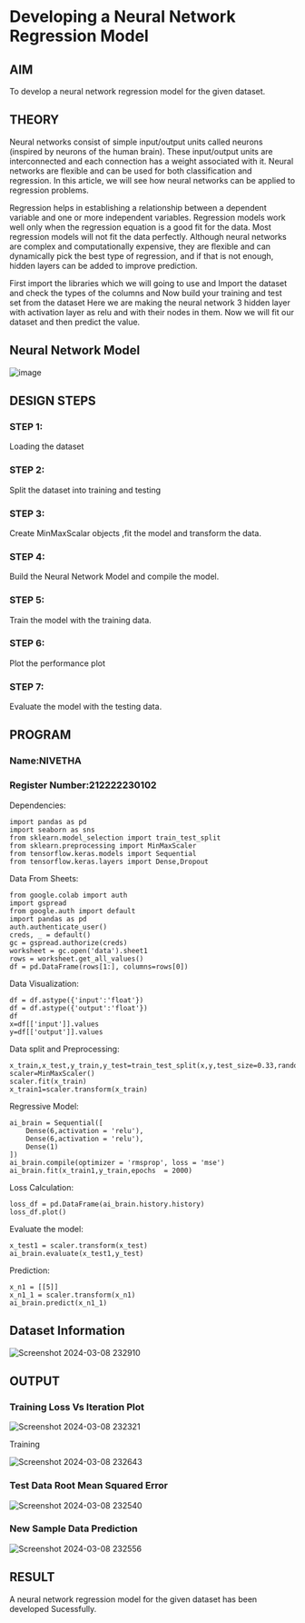 # Developing a Neural Network Regression Model

## AIM

To develop a neural network regression model for the given dataset.

## THEORY

Neural networks consist of simple input/output units called neurons (inspired by neurons of the human brain). These input/output units are interconnected and each connection has a weight associated with it. Neural networks are flexible and can be used for both classification and regression. In this article, we will see how neural networks can be applied to regression problems.

Regression helps in establishing a relationship between a dependent variable and one or more independent variables. Regression models work well only when the regression equation is a good fit for the data. Most regression models will not fit the data perfectly. Although neural networks are complex and computationally expensive, they are flexible and can dynamically pick the best type of regression, and if that is not enough, hidden layers can be added to improve prediction.

First import the libraries which we will going to use and Import the dataset and check the types of the columns and Now build your training and test set from the dataset Here we are making the neural network 3 hidden layer with activation layer as relu and with their nodes in them. Now we will fit our dataset and then predict the value.

## Neural Network Model

![image](https://github.com/NivethaKumar30/basic-nn-model/assets/119559844/79f70648-c996-4ee8-bf3f-53b4f18bdfe0)


## DESIGN STEPS

### STEP 1:

Loading the dataset

### STEP 2:

Split the dataset into training and testing

### STEP 3:

Create MinMaxScalar objects ,fit the model and transform the data.

### STEP 4:

Build the Neural Network Model and compile the model.

### STEP 5:

Train the model with the training data.

### STEP 6:

Plot the performance plot

### STEP 7:

Evaluate the model with the testing data.

## PROGRAM
### Name:NIVETHA
### Register Number:212222230102

Dependencies:
```
import pandas as pd
import seaborn as sns
from sklearn.model_selection import train_test_split
from sklearn.preprocessing import MinMaxScaler
from tensorflow.keras.models import Sequential
from tensorflow.keras.layers import Dense,Dropout
```

Data From Sheets:
```
from google.colab import auth
import gspread
from google.auth import default
import pandas as pd
auth.authenticate_user()
creds, _ = default()
gc = gspread.authorize(creds)
worksheet = gc.open('data').sheet1
rows = worksheet.get_all_values()
df = pd.DataFrame(rows[1:], columns=rows[0])
```
Data Visualization:
```
df = df.astype({'input':'float'})
df = df.astype({'output':'float'})
df
x=df[['input']].values
y=df[['output']].values
```
Data split and Preprocessing:
```
x_train,x_test,y_train,y_test=train_test_split(x,y,test_size=0.33,random_state=33)
scaler=MinMaxScaler()
scaler.fit(x_train)
x_train1=scaler.transform(x_train)
```
Regressive Model:
```
ai_brain = Sequential([
    Dense(6,activation = 'relu'),
    Dense(6,activation = 'relu'),
    Dense(1)
])
ai_brain.compile(optimizer = 'rmsprop', loss = 'mse')
ai_brain.fit(x_train1,y_train,epochs  = 2000)
```
Loss Calculation:
```
loss_df = pd.DataFrame(ai_brain.history.history)
loss_df.plot()
```
Evaluate the model:
```
x_test1 = scaler.transform(x_test)
ai_brain.evaluate(x_test1,y_test)
```
Prediction:
```
x_n1 = [[5]]
x_n1_1 = scaler.transform(x_n1)
ai_brain.predict(x_n1_1)
```
## Dataset Information

![Screenshot 2024-03-08 232910](https://github.com/NivethaKumar30/basic-nn-model/assets/119559844/e01a3186-57bb-4635-866f-2f5b70b0eef0)


## OUTPUT

### Training Loss Vs Iteration Plot

![Screenshot 2024-03-08 232321](https://github.com/NivethaKumar30/basic-nn-model/assets/119559844/1145c902-a25f-4e97-bb4a-9f530f88bbdf)

Training

![Screenshot 2024-03-08 232643](https://github.com/NivethaKumar30/basic-nn-model/assets/119559844/a94c472b-d09d-4490-9ec1-2ec2e20b3249)


### Test Data Root Mean Squared Error

![Screenshot 2024-03-08 232540](https://github.com/NivethaKumar30/basic-nn-model/assets/119559844/66c471eb-38ca-41ff-b684-087b63895d6f)


### New Sample Data Prediction

![Screenshot 2024-03-08 232556](https://github.com/NivethaKumar30/basic-nn-model/assets/119559844/35477db7-24a2-46ee-8e8e-c125f88d36cd)


## RESULT

A neural network regression model for the given dataset has been developed Sucessfully.
